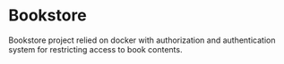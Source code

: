 # Bookstore
Bookstore project relied on docker with authorization and authentication system for restricting access to book contents.
